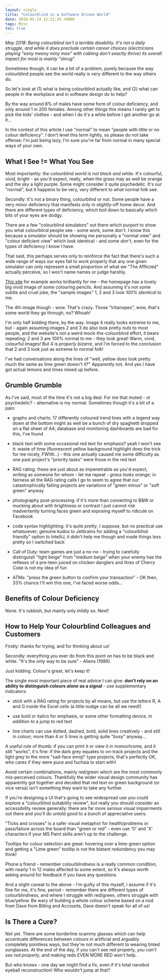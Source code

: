 ```yaml
---
layout: single
title: "Colourblind in a Software Driven World"
date: 2018-05-14 12:21:29 +0000
tags: Misc
toc: true
---
```

_May 2018: Being colourblind isn't a terrible disability. It's not a daily struggle, and while it does preclude certain career 
choices (electricians playing "eeny meeny miny moe" with cabling don't exactly thrive) its overall impact for most is 
mainly "shrug"._ 

Sometimes though, it can be a bit of a problem, purely because the way colourblind people see the world really is very 
different to the way others do.

So let's look at (1) what is being colourblind actually like, and (2) what can people in the workplace and in software 
design do to help?

By the way around 8% of males have some form of colour deficiency, and only around 1 in 200 females. Among other things 
this means I rarely get to pick the kids' clothes - and when I do it's a while before I get another go at it...

In the context of this article I use "normal" to mean "people with little or no colour deficiency". I don't level this 
term lightly, so please do not take offense: I'm just being lazy, I'm sure you're far from normal in many special ways 
of your own.

## What I See != What You See

Most importantly: _the colourblind world is not black and white._ It's colourful, vivid, bright - as you'd expect, 
really, when the grass may as well be orange and the sky a light purple. Some might consider it quite psychedelic. It's 
our "normal", but it happens to be very, very different to what normal folk see.

Secondly: it's not a binary thing, colourblind or not. Some people have a very minor deficiency that manifests only in 
slightly-off home decor. And there are different types of deficiency, which boil down to basically which bits of your 
eyes are dodgy. 

There are a few "colourblind simulators" out there which purport to show you what colourblind people see - some work, 
some don't. I know this because a simulator should be showing me personally a "normal view" and "colour deficient view" 
which look identical - and some _don't_, even for the types of deficiency I know I have. 

That said, this perhaps serves only to reinforce the fact that there's such a wide range of ways our eyes fail to work 
properly that any one given simulator can only represent a small proportion of what we "The Afflicted" actually perceive,
so I won't name names or judge harshly.

[This site](http://www.colourblindawareness.org) for example works brilliantly for me - the homepage has a lovely big 
vivid image of some colouring pencils. And assuming it's not some subtle and cruel joke, the "sample images" 1, 2 and 3 
look _100% identical_ to me.

The 4th image though - wow. That's crazy. Those "tritanopes", wow, that's some world they go through, no? Whoah!

I'm only half kidding there, by the way. Image 4 really looks extreme to me, but - again assuming images 2 and 3 do also
look pretty nuts to most people, and the website's not a weird mock-the-colourblind effort, it bears repeating: 2 and 3 
are 100% normal to me - they look great! Warm, vivid, colourful images! But 4 is _properly bizarre_, and I'm forced to 
the conclusion that 2 and 3 look just as extreme to normal folk!

I've had conversations along the lines of "well, yellow does look pretty much the same as lime green doesn't it?" 
Apparently not. And yes I have got actual lemons and limes mixed up before.

## Grumble Grumble

As I've said, most of the time it's not a big deal. For me that muted - or psychedelic? - alternative is my normal. 
Sometimes though it's a bit of a pain:

- graphs and charts: 17 differently coloured trend lines with a legend way down at the bottom might as well be a bunch 
  of dry spaghetti dropped on a flat sheet of A4; database and monitoring dashboards are bad for this, I've found

- black text with some occasional red text for emphasis? yeah I won't see it: waste of time (fluorescent yellow 
  background highlight does the trick for me nicely, FWIW...) - this one actually caused me some difficulty as one 
  past project's "priority tasks" were those in the red text

- RAG rating: these are just about as impenetrable as you'd expect, writing as someone for whom - let me repeat - _grass 
  looks orange_; in fairness all the RAG rating calls I go to seem to agree that our catastrophically failing projects 
  are variations of "green minus" or "soft green" anyway
   
- photography post-processing: if it's more than converting to B&W or mucking about with brightness or contrast I just 
  cannot risk inadvertently turning faces green and exposing myself to ridicule on Facebook
  
- code syntax highlighting: it's quite _pretty_, I suppose, but no practical use whatsoever; genuine kudos to Jetbrains 
  for adding a "colourblind friendly" option to IntelliJ, it didn't help me though and made things less pretty so I 
  switched back

- Call of Duty: team games are just a no-no - trying to carefully distinguish "light beige" from "medium beige" when 
  your enemy has the reflexes of a pre-teen juiced on chicken danglers and litres of Cherry Coke is not my idea of fun

- ATMs: "press the green button to confirm your transaction" - OK then, 33% chance I'll win this one, I've faced worse odds...

## Benefits of Colour Deficiency

None. It's rubbish, but mainly only mildly so. Next!

## How to Help Your Colourblind Colleagues and Customers

Firstly: thanks for trying, and for thinking about us!

Secondly: everything you ever do from this point on has to be black and white. "It's the only way to be sure" - Aliens (1986).

Just kidding. Colour's great, let's keep it!

The single most important piece of real advice I can give: **don't rely on an ability to distinguish colours _alone_ as a 
signal** - use supplementary indicators: 

- stick with a RAG rating for projects by all means, but use the letters R, A and G inside the Excel cells (a little 
  nudge can be all we need!)

- use bold or italics for emphasis, or some other formatting device, _in addition to_ a jump to red text

- line charts can use dotted, dashed, bold, solid lines creatively - and still in colour; more than 4 or 5 lines is 
getting quite "busy" anyway...

A useful rule of thumb: if you can print it or view it in monochrome, and it still "works", it's fine: if the dark grey 
equates to on-track projects and the light grey to the more "sad-face emoji" type projects, that's perfectly OK, who cares if 
they were puce and fuchsia to start with!

Avoid certain combinations, mainly red/green which are the most commonly mis-perceived colours. Thankfully the wider 
visual design community has apparently got together and decided that red text on green background (or vice versa) isn't 
something they want to take any further.

If you're designing a UI that's going to see widespread use you could explore a "colourblind suitability review", but 
really you should consider an accessibility review generally: there are far more serious visual impairments out there 
and you'll do untold good to a bunch of appreciative users.

"Ticks and crosses" is a safer visual metaphor for health/problems or pass/failure across the board than "green or 
red" - even use 'O' and 'X' characters if your MS Paint skills aren't up to the challenge.

Tooltips for colour selection are great: hovering over a lime-green option and getting a "Lime green" tooltip is not 
the blatant redundancy you may think!

Phone a friend - remember colourblindness is a really common condition, with nearly 1 in 12 males affected to some 
extent, so it's always worth asking around for feedback if you have any questions.

And a slight caveat to the above - I'm guilty of this myself, I assume if it's fine for me, it's fine, period - 
remember there are different types of colourblindness, and where I struggle with red/green, others struggle with 
blue/yellow. Be wary of building a whole colour scheme based on a nod from Dave from Billing and Accounts, Dave 
doesn't speak for all of us!

## Is There a Cure?

Not yet. There are some borderline scammy glasses which can help accentuate differences between colours in artificial 
and arguably completely pointless ways, but they're not much different to wearing tinted sunglasses. At the end of the 
day, if you can't see red properly, _you can't see red properly_, and making reds EVEN MORE RED won't help. 

But who knows - one day we might find a fix, even if it's total nanobot eyeball reconstruction! Who wouldn't jump at that?

